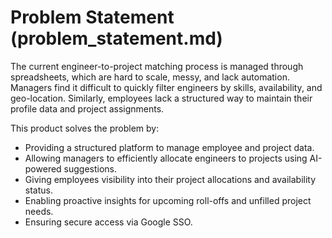 # Problem Statement (problem_statement.md)

The current engineer-to-project matching process is managed through spreadsheets, which are hard to
scale, messy, and lack automation. Managers find it difficult to quickly filter engineers by skills,
availability, and geo-location. Similarly, employees lack a structured way to maintain their profile
data and project assignments.

This product solves the problem by:

- Providing a structured platform to manage employee and project data.
- Allowing managers to efficiently allocate engineers to projects using AI-powered suggestions.
- Giving employees visibility into their project allocations and availability status.
- Enabling proactive insights for upcoming roll-offs and unfilled project needs.
- Ensuring secure access via Google SSO.

